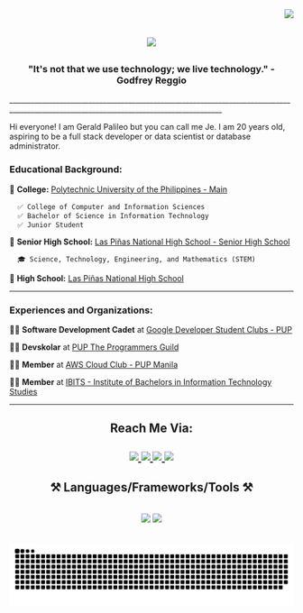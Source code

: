 <img align="right" src="https://visitor-badge.laobi.icu/badge?page_id=salesp07.salesp07" />

<h1 align="center">
    <img src="https://readme-typing-svg.herokuapp.com/?font=Righteous&size=35&center=true&vCenter=true&width=500&height=70&duration=4000&lines=Hello+There!+👋;+I'm+Gerald+Palileo!+🚀;" />
</h1>

<h3 align="center">"It's not that we use technology; we live technology." - Godfrey Reggio</h3>
_________________________________________________________________________________________________________________________________________
<br/>

Hi everyone! I am Gerald Palileo but you can call me Je. I am 20 years old, aspiring to be a full stack developer or data scientist or database administrator. 

<div>
  
### Educational Background:
🏫 **College:** [Polytechnic University of the Philippines - Main](https://www.pup.edu.ph/)

      ✅ College of Computer and Information Sciences
      ✅ Bachelor of Science in Information Technology
      ✅ Junior Student
            
🏫 **Senior High School:** [Las Piñas National High School - Senior High School](https://www.facebook.com/LPNHSSHSMAIN)

      🎓 Science, Technology, Engineering, and Mathematics (STEM)

🏫 **High School:** [Las Piñas National High School](https://www.facebook.com/LPNHSMAINOfficial)

</div>

________________________________________________________________________________________________________________________________

### Experiences and Organizations:
 
 👨‍💻 **Software Development Cadet** at [Google Developer Student Clubs - PUP](https://www.facebook.com/gdscpupmanila)
 
 👨‍💻 **Devskolar** at [PUP The Programmers Guild](https://www.facebook.com/PUPTPG)

 👨‍💻 **Member** at [AWS Cloud Club - PUP Manila](https://www.facebook.com/AWSCloudClubPUPManila)

 👨‍💻 **Member** at [IBITS - Institute of Bachelors in Information Technology Studies](https://www.facebook.com/iBITS.Official) 
_________________________________________________________________________________________________________________________________________

<h2 align = "center">
  Reach Me Via:
  <br/>
   <br/>
<a href="mailto:geraldrpalileo.pup@gmail.com">
  <img src="https://img.shields.io/badge/Gmail-333333?style=for-the-badge&logo=gmail&logoColor=red" />
</a>
<a href="https://www.linkedin.com/in/grpalileo018/">
  <img src="https://img.shields.io/badge/LinkedIn-%230077B5.svg?&style=for-the-badge&logo=linkedin&logoColor=white">
</a> 
<a href="https://www.facebook.com/jee0018/">
  <img src="https://img.shields.io/badge/Facebook-1877F2?style=for-the-badge&logo=facebook&logoColor=white">
</a> 
<a href="https://www.instagram.com/jeee.18/">
  <img src="https://img.shields.io/badge/Instagram-%23E4405F.svg?&style=for-the-badge&logo=instagram&logoColor=white">
</a> 
 <br/>
</h2>

<h2 align="center">⚒️ Languages/Frameworks/Tools ⚒️</h2>
<br/>
<div align="center">
    <img src="https://skillicons.dev/icons?i=html,css,vscode,github,figma,git" />
    <img src="https://skillicons.dev/icons?i=python,javascript,c,java,mysql" /><br>
</div>

<br/>
<div align="center">
  <br>
  <img alt="snake eating my contributions" src="https://raw.githubusercontent.com/salesp07/salesp07/output/github-contribution-grid-snake.svg" />
  
  <br/><br/><br/>
</div>


